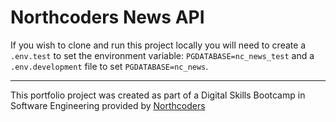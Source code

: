 # Northcoders News API

If you wish to clone and run this project locally you will need to create a `.env.test` to set the environment variable: `PGDATABASE=nc_news_test` and a `.env.development` file to set `PGDATABASE=nc_news`.

---

This portfolio project was created as part of a Digital Skills Bootcamp in Software Engineering provided by [Northcoders](https://northcoders.com/)
